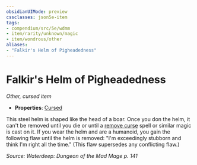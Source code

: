 ```yaml
---
obsidianUIMode: preview
cssclasses: json5e-item
tags:
- compendium/src/5e/wdmm
- item/rarity/unknown/magic
- item/wondrous/other
aliases: 
- "Falkir's Helm of Pigheadedness"
---
```

# Falkir's Helm of Pigheadedness
*Other, cursed item*  

- **Properties**: [Cursed](2-Mechanics/CLI/rules/item-properties.md#Cursed%20Items)

This steel helm is shaped like the head of a boar. Once you don the helm, it can't be removed until you die or until a [remove curse](2-Mechanics/CLI/spells/remove-curse.md) spell or similar magic is cast on it. If you wear the helm and are a humanoid, you gain the following flaw until the helm is removed: "I'm exceedingly stubborn and think I'm right all the time." (This flaw supersedes any conflicting flaw.)

*Source: Waterdeep: Dungeon of the Mad Mage p. 141*